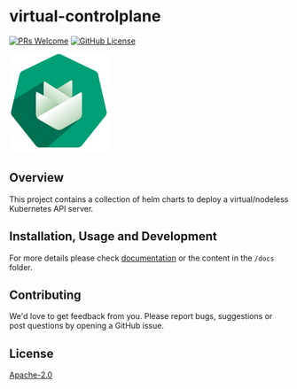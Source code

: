 # virtual-controlplane

[![PRs Welcome](https://img.shields.io/badge/PRs-welcome-brightgreen.svg?style=flat-square)](https://makeapullrequest.com)
[![GitHub License](https://img.shields.io/static/v1?label=License&message=Apache-2.0&color=blue&style=flat-square)](LICENSE)

![Gardener on Metal Logo](docs/assets/logo.png)

## Overview

This project contains a collection of helm charts to deploy a virtual/nodeless Kubernetes API server.

## Installation, Usage and Development

For more details please check [documentation](https://onmetal.github.io/virtual-controlplane/) or the content in the `/docs` folder.


## Contributing

We'd love to get feedback from you. Please report bugs, suggestions or post questions by opening a GitHub issue.

## License

[Apache-2.0](LICENSE)

